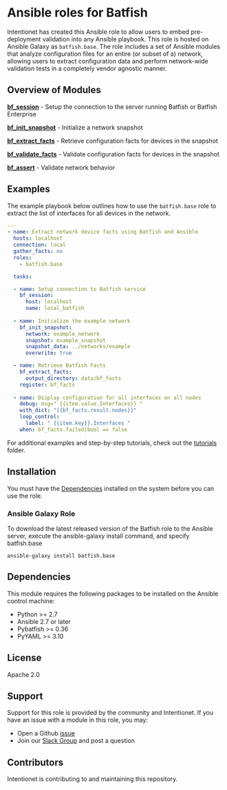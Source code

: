 # Ansible roles for Batfish

Intentionet has created this Ansible role to allow users to embed pre-deployment validation into any Ansible playbook. This role is hosted on Ansible Galaxy as `batfish.base`. The role includes a set of Ansible modules that analyze configuration files for an entire (or subset of a) network, allowing users to extract configuration data and perform network-wide validation tests in a completely vendor agnostic manner.

## Overview of Modules

**[bf_session](docs/bf_session.rst)** - Setup the connection to the server running Batfish or Batfish Enterprise

**[bf_init_snapshot](docs/bf_init_snapshot.rst)** - Initialize a network snapshot

**[bf_extract_facts](docs/bf_extract_facts.rst)** - Retrieve configuration facts for devices in the snapshot

**[bf_validate_facts](docs/bf_validate_facts.rst)** - Validate configuration facts for devices in the snapshot

**[bf_assert](docs/bf_assert.rst)** - Validate network behavior


## Examples
The example playbook below outlines how to use the `batfish.base` role to extract the list of interfaces for all devices in the network.

```yaml
---
- name: Extract network device facts using Batfish and Ansible
  hosts: localhost
  connection: local
  gather_facts: no
  roles:
    - batfish.base

  tasks:

  - name: Setup connection to Batfish service
    bf_session:
      host: localhost
      name: local_batfish
  
  - name: Initialize the example network
    bf_init_snapshot:
      network: example_network
      snapshot: example_snapshot
      snapshot_data: ../networks/example
      overwrite: true

  - name: Retrieve Batfish Facts
    bf_extract_facts:
      output_directory: data/bf_facts
    register: bf_facts
    
  - name: Display configuration for all interfaces on all nodes
    debug: msg=" {{item.value.Interfaces}} "
    with_dict: "{{bf_facts.result.nodes}}"
    loop_control:
      label: " {{item.key}}.Interfaces "
    when: bf_facts.failed|bool == false
```

For additional examples and step-by-step tutorials, check out the [tutorials](tutorials) folder.

## Installation  
You must have the [Dependencies](#dependencies) installed on the system before you can use the role.

### Ansible Galaxy Role
To download the latest released version of the Batfish role to the Ansible server, execute the ansible-galaxy install command, and specify batfish.base

```
ansible-galaxy install batfish.base
```

## Dependencies

This module requires the following packages to be installed on the Ansible control machine:

- Python >= 2.7
- Ansible 2.7 or later
- Pybatfish >= 0.36
- PyYAML >= 3.10

## License
Apache 2.0

## Support
Support for this role is provided by the community and Intentionet. If you have an issue with a module in this role, you may:

- Open a Github [issue](https://github.com/batfish/ansible/issues)
- Join our [Slack Group](https://join.slack.com/t/batfish-org/shared_invite/enQtMzA0Nzg2OTAzNzQ1LTUxOTJlY2YyNTVlNGQ3MTJkOTIwZTU2YjY3YzRjZWFiYzE4ODE5ODZiNjA4NGI5NTJhZmU2ZTllOTMwZDhjMzA) and post a question

## Contributors
Intentionet is contributing to and maintaining this repository.

